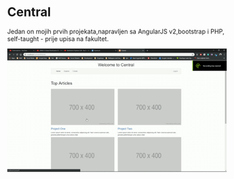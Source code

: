 # Central

Jedan on mojih prvih projekata,napravljen sa AngularJS v2,bootstrap i PHP, self-taught - prije upisa na fakultet.

<img src="Media/central-video.gif">
